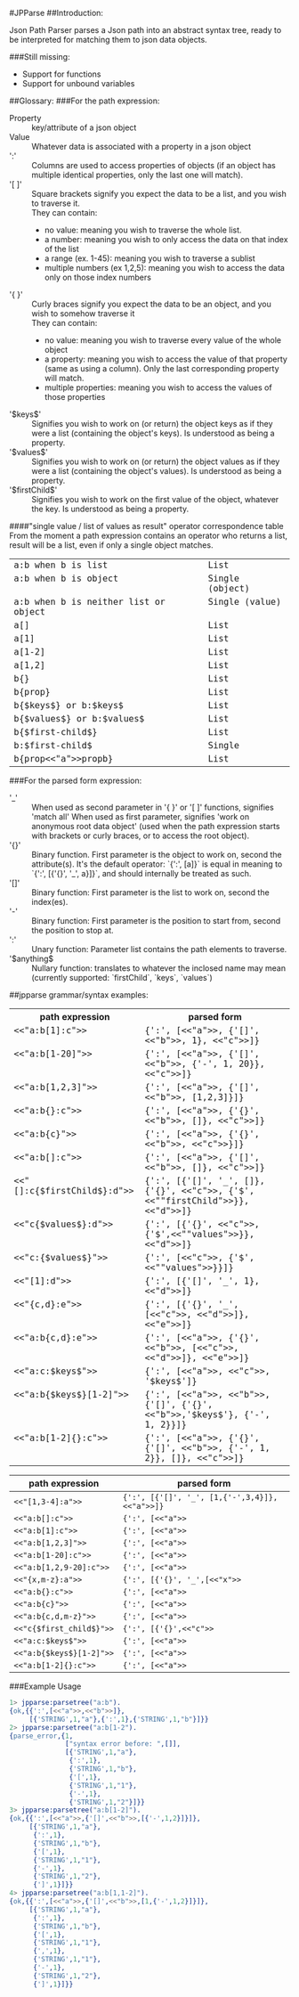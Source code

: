 #JPParse
##Introduction:


Json Path Parser parses a Json path into an abstract syntax tree, ready to be interpreted for matching them to json data objects.

###Still missing:

- Support for functions
- Support for unbound variables

##Glossary:
###For the path expression:

<dl>
<dt>Property</dt>
    <dd>key/attribute of a json object</dd>
<dt>Value</dt>
   <dd>Whatever data is associated with a property in a json object</dd>
<dt>':'</dt>
    <dd>Columns are used to access properties of objects (if an object has multiple identical properties, only the last one will match).</dd>
<dt>'[ ]'</dt>
    <dd>Square brackets signify you expect the data to be a list, and you wish to traverse it.<br>
    They can contain:
<ul>       
 <li>no value: meaning you wish to traverse the whole list.</li>
      <li>  a number: meaning you wish to only access the data on that index of the list</li>
       <li> a range (ex. 1-45): meaning you wish to traverse a sublist</li>
        <li>multiple numbers (ex 1,2,5): meaning you wish to access the data only on those index numbers</li></ul></dd>

<dt>'{ }'</dt>
    <dd>Curly braces signify you expect the data to be an object, and you wish to somehow traverse it<br>
    They can contain:
       <ul><li> no value: meaning you wish to traverse every value of the whole object</li>
        <li>a property: meaning you wish to access the value of that property (same as using a column). Only the last corresponding property will match.</li>
       <li> multiple properties: meaning you wish to access the values of those properties</li></ul></dd>

<dt>'$keys$'</dt>
   <dd> Signifies you wish to work on (or return) the object keys as if they were a list (containing the object's keys). Is understood as being a property.</dd>
   
<dt>'$values$'</dt>
   <dd> Signifies you wish to work on (or return) the object values as if they were a list (containing the object's values). Is understood as being a property.</dd>
   
<dt>'$firstChild$'</dt>
    <dd>Signifies you wish to work on the first value of the object, whatever the key. Is understood as being a property.</dd>
</dl>

####"single value / list of values as result" operator correspondence table
From the moment a path expression contains an operator who returns a list, result will be a list, even if only a single object matches.

<table>
      <tbody>
        <tr>
          <td valign="top"><big><tt>a:b when b is list
              </tt></big></td>
          <td valign="top"><big><tt>List
              </tt></big></td>
        </tr>
        <tr>
          <td valign="top"><big><tt>a:b when b is object
              </tt></big></td>
          <td valign="top"><big><tt>Single (object)
              </tt></big></td>
        </tr>
        <tr>
          <td valign="top"><big><tt>a:b when b is neither list or object
              </tt></big></td>
          <td valign="top"><big><tt>Single (value)
              </tt></big></td>
        </tr>
        <tr>
          <td valign="top"><big><tt>a[]
              </tt></big></td>
          <td valign="top"><big><tt>List
              </tt></big></td>
        </tr>
        <tr>
          <td valign="top"><big><tt>a[1]
              </tt></big></td>
          <td valign="top"><big><tt>List
              </tt></big></td>
        </tr>
        <tr>
          <td valign="top"><big><tt>a[1-2]
              </tt></big></td>
          <td valign="top"><big><tt>List
              </tt></big></td>
        </tr>
        <tr>
          <td valign="top"><big><tt>a[1,2]
              </tt></big></td>
          <td valign="top"><big><tt>List
              </tt></big></td>
        </tr>
        <tr>
          <td valign="top"><big><tt>b{}
              </tt></big></td>
          <td valign="top"><big><tt>List
              </tt></big></td>
        </tr>
        <tr>
          <td valign="top"><big><tt>b{prop}
              </tt></big></td>
          <td valign="top"><big><tt>List
              </tt></big></td>
        </tr>
        <tr>
          <td valign="top"><big><tt>b{$keys$} or b:$keys$</tt></big></td>
          <td valign="top"><big><tt>List</tt></big></td>
        </tr>
         <tr>
          <td valign="top"><big><tt>b{$values$} or b:$values$</tt></big></td>
          <td valign="top"><big><tt>List</tt></big></td>
        </tr>
        <tr>
          <td valign="top"><big><tt>b{$first-child$}
              </tt></big></td>
          <td valign="top"><big><tt>List
              </tt></big></td>
        </tr>
        <tr>
          <td valign="top"><big><tt>b:$first-child$
              </tt></big></td>
          <td valign="top"><big><tt>Single
              </tt></big></td>
        </tr>
        <tr>
          <td valign="top"><big><tt>b{prop<<"a">>propb}
              </tt></big></td>
          <td valign="top"><big><tt>List
              </tt></big></td>
        </tr>
      </tbody>
    </table>


###For the parsed form expression:
<dl>
<dt>'_'</dt>
<dd>    When used as second parameter in '{ }' or '[ ]' functions, signifies 'match all'
    When used as first parameter, signifies 'work on anonymous root data object' (used when the path expression starts with brackets or curly braces, or to access the root object).</dd>

<dt>'{}'</dt>
    <dd>Binary function. First parameter is the object to work on, second the attribute(s).
    It's the default operator: `{':', [a]}` is equal in meaning to `{':', [{'{}', '_', a}]}`, and should internally be treated as such.</dd>

<dt>'[]'</dt>
    <dd>Binary function: First parameter is the list to work on, second the index(es).</dd>

<dt>'-'</dt>
    <dd>Binary function: First parameter is the position to start from, second the position to stop at.</dd>

<dt>':'</dt>
    <dd>Unary function: Parameter list contains the path elements to traverse.</dd>

<dt>'$anything$</dt>
    <dd>Nullary function: translates to whatever the inclosed name may mean (currently supported: `firstChild`, `keys`, `values`)</dd>
       

##jpparse grammar/syntax examples:
<table>
      <tbody>
        <tr>
          <th valign="top">path expression
          </th>
          <th valign="top">parsed form
          </th>
        </tr>
        <tr>
          <td valign="top"><big><tt>&lt;&lt;"a:b[1]:c"&gt;&gt;
              </tt></big></td>
          <td valign="top"><big><tt>{':', [&lt;&lt;"a"&gt;&gt;, {'[]', &lt;&lt;"b"&gt;&gt;, 1}, &lt;&lt;"c"&gt;&gt;]}
              </tt></big></td>
        </tr>
        <tr>
          <td valign="top"><big><tt>&lt;&lt;"a:b[1-20]"&gt;&gt;
              </tt></big></td>
          <td valign="top"><big><tt>{':', [&lt;&lt;"a"&gt;&gt;, {'[]', &lt;&lt;"b"&gt;&gt;, {'-', 1, 20}}, &lt;&lt;"c"&gt;&gt;]}
              </tt></big></td>
        </tr>
        <tr>
          <td valign="top"><big><tt>&lt;&lt;"a:b[1,2,3]"&gt;&gt;
              </tt></big></td>
          <td valign="top"><big><tt>{':', [&lt;&lt;"a"&gt;&gt;, {'[]', &lt;&lt;"b"&gt;&gt;, [1,2,3]}]}</tt></big></td>
        </tr>
        <tr>
          <td valign="top"><big><tt>&lt;&lt;"a:b{}:c"&gt;&gt;
              </tt></big></td>
          <td valign="top"><big><tt>{':', [&lt;&lt;"a"&gt;&gt;, {'{}', &lt;&lt;"b"&gt;&gt;, []}, &lt;&lt;"c"&gt;&gt;]}</tt></big></td>
        </tr>
        <tr>
          <td valign="top"><big><tt>&lt;&lt;"a:b{c}"&gt;&gt;
          </tt></big></td>
          <td valign="top"><big><tt>{':', [&lt;&lt;"a"&gt;&gt;, {'{}', &lt;&lt;"b"&gt;&gt;, &lt;&lt;"c"&gt;&gt;}]}</tt></big></td>
        </tr>
        <tr>
          <td valign="top"><big><tt>&lt;&lt;"a:b[]:c"&gt;&gt;
          </tt></big></td>
          <td valign="top"><tt><big>{':', [&lt;&lt;"a"&gt;&gt;, {'[]', &lt;&lt;"b"&gt;&gt;, []}, &lt;&lt;"c"&gt;&gt;]}</big></tt></td>
        </tr>
        <tr>
          <td valign="top"><big><tt>&lt;&lt;"[]:c{$firstChild$}:d"&gt;&gt;
          </tt></big></td>
          <td valign="top"><big><tt>{':', [{'[]', '_', []}, {'{}', &lt;&lt;"c"&gt;&gt;,
                {'$',&lt;&lt;""firstChild"&gt;&gt;}}, &lt;&lt;"d"&gt;&gt;]}
              </tt></big></td>
        </tr>
         <tr>
          <td valign="top"><big><tt>&lt;&lt;"c{$values$}:d"&gt;&gt;
          </tt></big></td>
          <td valign="top"><big><tt>{':', [{'{}', &lt;&lt;"c"&gt;&gt;,
                {'$',&lt;&lt;""values"&gt;&gt;}}, &lt;&lt;"d"&gt;&gt;]}
              </tt></big></td>
        </tr>
        <tr>
          <td valign="top"><big><tt>&lt;&lt;"c:{$values$}"&gt;&gt;
          </tt></big></td>
          <td valign="top"><big><tt>{':', [&lt;&lt;"c"&gt;&gt;, {'$',&lt;&lt;""values"&gt;&gt;}}]}
              </tt></big></td>
        </tr>
        <tr>
          <td valign="top"><big><tt>&lt;&lt;"[1]:d"&gt;&gt;
              </tt></big></td>
          <td valign="top"><big><tt>{':', [{'[]', '_', 1}, &lt;&lt;"d"&gt;&gt;]}
              </tt></big></td>
        </tr>
        <tr>
          <td valign="top"><big><tt>&lt;&lt;"{c,d}:e"&gt;&gt;
              </tt></big></td>
          <td valign="top"><big><tt>{':', [{'{}', '_', [&lt;&lt;"c"&gt;&gt;, &lt;&lt;"d"&gt;&gt;]},&lt;&lt;"e"&gt;&gt;]}
              </tt></big></td>
        </tr>
        <tr>
          <td valign="top"><big><tt>&lt;&lt;"a:b{c,d}:e"&gt;&gt;
              </tt></big></td>
          <td valign="top"><big><tt>{':', [&lt;&lt;"a"&gt;&gt;, {'{}', &lt;&lt;"b"&gt;&gt;, [&lt;&lt;"c"&gt;&gt;, &lt;&lt;"d"&gt;&gt;]}, &lt;&lt;"e"&gt;&gt;]}
              </tt></big></td>
        </tr>
        <tr>
          <td valign="top"><big><tt>&lt;&lt;"a:c:$keys$"&gt;&gt;
              </tt></big></td>
          <td valign="top"><big><tt>{':', [&lt;&lt;"a"&gt;&gt;, &lt;&lt;"c"&gt;&gt;, '$keys$']}
              </tt></big></td>
        </tr>
        <tr>
          <td valign="top"><big><tt>&lt;&lt;"a:b{$keys$}[1-2]"&gt;&gt;
          </tt></big></td>
          <td valign="top"><big><tt>{':', [&lt;&lt;"a"&gt;&gt;, &lt;&lt;"b"&gt;&gt;, {'[]',
                {'{}',&lt;&lt;"b"&gt;&gt;,'$keys$'}, {'-', 1, 2}}]}</tt></big></td>
        </tr>
        <tr>
          <td valign="top"><big><tt>&lt;&lt;"a:b[1-2]{}:c"&gt;&gt;
              </tt></big></td>
          <td valign="top"><big><tt>{':', [&lt;&lt;"a"&gt;&gt;, {'{}', {'[]', &lt;&lt;"b"&gt;&gt;, {'-', 1,
                2}}, []}, &lt;&lt;"c"&gt;&gt;]}
              </tt></big></td>
        </tr>
      </tbody>
    </table>

path expression | parsed form
--- | ---
`<<"[1,3-4]:a">>` | `{':', [{'[]', '_', [1,{'-',3,4}]}, <<"a">>]}`
`<<"a:b[]:c">>` | `{':', [<<"a">>` | `{'[]', <<"b">>` | `'_'}, <<"c">>]}`
`<<"a:b[1]:c">>` | `{':', [<<"a">>` | `{'[]', <<"b">>` | `[1]}, <<"c">>]}`
`<<"a:b[1,2,3]">>` | `{':', [<<"a">>` | `{'[]', <<"b">>` | `[1,2,3]}]}`
`<<"a:b[1-20]:c">>` | `{':', [<<"a">>` | `{'[]', <<"b">>` | `[{'-', 1, 20}]}, <<"c">>]}`
`<<"a:b[1,2,9-20]:c">>` | `{':', [<<"a">>` | `{'[]', <<"b">>` | `[1,2,{'-',9,20}]}, <<"c">>]}`
`<<"{x,m-z}:a">>` | `{':', [{'{}', '_',[<<"x">>` | `{'-',<<"m">>` | `<<"z">>}]}, <<"a">>]}`
`<<"a:b{}:c">>` | `{':', [<<"a">>` | `{'{}', <<"b">>` | `'_'}, <<"c">>]}`
`<<"a:b{c}">>` | `{':', [<<"a">>` | `{'{}', <<"b">>` | `[<<"c">>]}]}`
`<<"a:b{c,d,m-z}">>` | `{':', [<<"a">>` | `{'{}', <<"b">>` | `[<<"c">>` | `<<"d">>` | `{'-',<<"m">>` | `<<"z">>}]}]}`
`<<"c{$first_child$}">>` | `{':', [{'{}',<<"c">>` | `[{'$',<<"first_child">>}]}]}`
`<<"a:c:$keys$">>` | `{':', [<<"a">>` | `<<"c">>` | `{'$', <<"keys">>}]}`
`<<"a:b{$keys$}[1-2]">>` | `{':', [<<"a">>` | `<<"b">>` | `{'[]', {'{}',<<"b">>` | `{'$', <<"keys">>}}, {'-',1,2}}]}`
`<<"a:b[1-2]{}:c">>` | `{':', [<<"a">>` | `{'{}', {'[]', <<"b">>` | `{'-', 1, 2}}, '_'},<<"c">>]}`

###Example Usage

```erlang
1> jpparse:parsetree("a:b").
{ok,{{':',[<<"a">>,<<"b">>]},
     [{'STRING',1,"a"},{':',1},{'STRING',1,"b"}]}}
2> jpparse:parsetree("a:b[1-2").
{parse_error,{1,
              ["syntax error before: ",[]],
              [{'STRING',1,"a"},
               {':',1},
               {'STRING',1,"b"},
               {'[',1},
               {'STRING',1,"1"},
               {'-',1},
               {'STRING',1,"2"}]}}
3> jpparse:parsetree("a:b[1-2]").
{ok,{{':',[<<"a">>,{'[]',<<"b">>,[{'-',1,2}]}]},
     [{'STRING',1,"a"},
      {':',1},
      {'STRING',1,"b"},
      {'[',1},
      {'STRING',1,"1"},
      {'-',1},
      {'STRING',1,"2"},
      {']',1}]}}
4> jpparse:parsetree("a:b[1,1-2]").
{ok,{{':',[<<"a">>,{'[]',<<"b">>,[1,{'-',1,2}]}]},
     [{'STRING',1,"a"},
      {':',1},
      {'STRING',1,"b"},
      {'[',1},
      {'STRING',1,"1"},
      {',',1},
      {'STRING',1,"1"},
      {'-',1},
      {'STRING',1,"2"},
      {']',1}]}}
```
